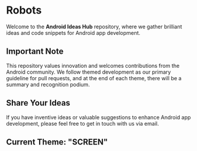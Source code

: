 # Robots

Welcome to the **Android Ideas Hub** repository, where we gather brilliant ideas and code snippets for Android app development.

## Important Note

This repository values innovation and welcomes contributions from the Android community. We follow themed development as our primary guideline for pull requests, and at the end of each theme, there will be a summary and recognition podium.

## Share Your Ideas

If you have inventive ideas or valuable suggestions to enhance Android app development, please feel free to get in touch with us via email.

## Current Theme: "SCREEN"

